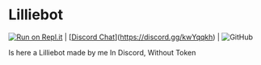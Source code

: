 # Lilliebot
[![Run on Repl.it](https://repl.it/badge/github/WilloIzCitron/Lilliebot)](https://repl.it/github/WilloIzCitron/Lilliebot) | [[Discord Chat](https://img.shields.io/discord/380289224043266048?color=0xFFFF00&label=Join%20the%20Server&logo=Lillie&style=social)](https://discord.gg/kwYqqkh) | ![GitHub](https://img.shields.io/github/license/WilloIzCitron/LillieBot?label=Lilliebot%20License&style=flat-square)

Is here a Lilliebot made by me In Discord, Without Token

